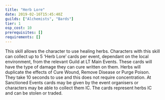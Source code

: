 ```yaml
---
title: "Herb Lore"
date: 2019-02-16T15:45:40Z
guilds: ["Alchemists", "Bards"]
tier: 1
osp_cost: 10
prerequisites: []
requirements: []
---
```

This skill allows the character to use healing herbs. Characters with this skill can collect up to 5 ‘Herb Lore’ cards per event, dependant on the local environment, from the relevant Guild at LT Main Events. These cards will have the type of damage they can cure written on them. Herbs will duplicate the effects of Cure Wound, Remove Disease or Purge Poison. They take 10 seconds to use and this does not require concentration. At Sanctioned Events cards may be given by the event organisers or characters may be able to collect them IC. The cards represent herbs IC and can be stolen or traded.